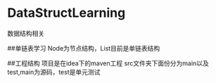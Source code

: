 # DataStructLearning
数据结构相关

##单链表学习
Node为节点结构，List目前是单链表结构

##工程结构
项目是在idea下的maven工程
src文件夹下面份分为main以及test,main为源码，test是单元测试




